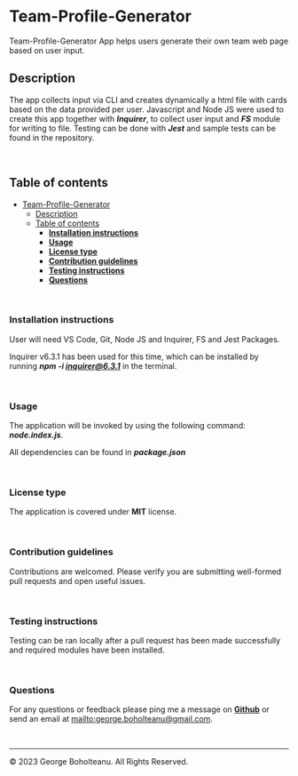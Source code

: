 # Team-Profile-Generator

Team-Profile-Generator App helps users generate their own team web page based on user input.
&nbsp;

## Description

The app collects input via CLI and creates dynamically a html file with cards based on the data provided per user. Javascript and Node JS were used to create this app together with ***Inquirer***, to collect user input and ***FS*** module for writing to file. Testing can be done with ***Jest*** and sample tests can be found in the repository.

&nbsp;

## Table of contents

- [Team-Profile-Generator](#team-profile-generator)
  - [Description](#description)
  - [Table of contents](#table-of-contents)
    - [**Installation instructions**](#installation-instructions)
    - [**Usage**](#usage)
    - [**License type**](#license-type)
    - [**Contribution guidelines**](#contribution-guidelines)
    - [**Testing instructions**](#testing-instructions)
    - [**Questions**](#questions)

&nbsp;

### **Installation instructions**

User will need VS Code, Git, Node JS and Inquirer, FS and Jest Packages.

Inquirer v6.3.1 has been used for this time, which can be installed by running ***npm -i inquirer@6.3.1*** in the terminal.

&nbsp;

### **Usage**

The application will be invoked by using the following command:  ***node.index.js***.

All dependencies can be found in ***package.json***

&nbsp;

### **License type**

The application is covered under **MIT** license.

&nbsp;

### **Contribution guidelines**

Contributions are welcomed. Please verify you are submitting well-formed pull requests and open useful issues.

&nbsp;

### **Testing instructions**

Testing can be ran locally after a pull request has been made successfully and required modules have been installed.

&nbsp;

### **Questions**

For any questions or feedback please ping me a message on **[Github](https://github.com/georgeboholteanu)** or send an email at <mailto:george.boholteanu@gmail.com>.

&nbsp;

---
© 2023 George Boholteanu. All Rights Reserved.
  